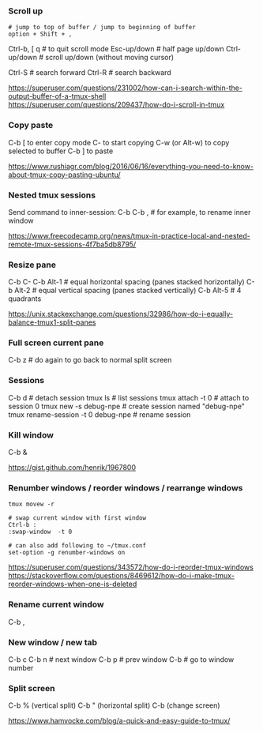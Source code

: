 ### Scroll up

```
# jump to top of buffer / jump to beginning of buffer
option + Shift + ,
```

Ctrl-b, [
q  # to quit scroll mode
Esc-up/down  # half page up/down
Ctrl-up/down  # scroll up/down (without moving cursor)

Ctrl-S # search forward
Ctrl-R # search backward

https://superuser.com/questions/231002/how-can-i-search-within-the-output-buffer-of-a-tmux-shell
https://superuser.com/questions/209437/how-do-i-scroll-in-tmux


### Copy paste

C-b [ to enter copy mode
C-<space> to start copying
C-w (or Alt-w) to copy selected to buffer
C-b ] to paste

https://www.rushiagr.com/blog/2016/06/16/everything-you-need-to-know-about-tmux-copy-pasting-ubuntu/


### Nested tmux sessions

Send command to inner-session:
C-b C-b ,  # for example, to rename inner window

https://www.freecodecamp.org/news/tmux-in-practice-local-and-nested-remote-tmux-sessions-4f7ba5db8795/


### Resize pane

C-b C-<arrow>
C-b Alt-1  # equal horizontal spacing (panes stacked horizontally)
C-b Alt-2  # equal vertical spacing (panes stacked vertically)
C-b Alt-5  # 4 quadrants

https://unix.stackexchange.com/questions/32986/how-do-i-equally-balance-tmux1-split-panes


### Full screen current pane

C-b z  # do again to go back to normal split screen


### Sessions

C-b d  # detach session
tmux ls  # list sessions
tmux attach -t 0  # attach to session 0
tmux new -s debug-npe  # create session named "debug-npe"
tmux rename-session -t 0 debug-npe  # rename session


### Kill window

C-b &

https://gist.github.com/henrik/1967800


### Renumber windows / reorder windows / rearrange windows

```
tmux movew -r

# swap current window with first window
Ctrl-b :
:swap-window  -t 0

# can also add following to ~/tmux.conf
set-option -g renumber-windows on
```

https://superuser.com/questions/343572/how-do-i-reorder-tmux-windows
https://stackoverflow.com/questions/8469612/how-do-i-make-tmux-reorder-windows-when-one-is-deleted


### Rename current window

C-b ,


### New window / new tab

C-b c
C-b n  # next window
C-b p  # prev window
C-b <number>  # go to window number


### Split screen

C-b % (vertical split)
C-b " (horizontal split)
C-b <arrow>  (change screen)

https://www.hamvocke.com/blog/a-quick-and-easy-guide-to-tmux/
